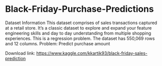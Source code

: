 # Black-Friday-Purchase-Predictions
Dataset Information
This dataset comprises of sales transactions captured at a retail store. It’s a classic dataset to explore and expand your feature engineering skills and day to day understanding from multiple shopping experiences. This is a regression problem. The dataset has 550,069 rows and 12 columns. Problem: Predict purchase amount

Download link: https://www.kaggle.com/kkartik93/black-friday-sales-prediction

